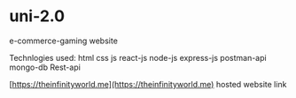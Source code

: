 # uni-2.0

e-commerce-gaming website

Technlogies used:
html
css
js
react-js
node-js
express-js
postman-api
mongo-db
Rest-api

[https://theinfinityworld.me](https://theinfinityworld.me) hosted website link
